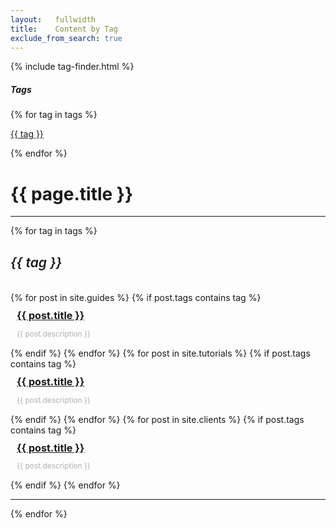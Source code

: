 ```yaml
---
layout:   fullwidth
title:    Content by Tag
exclude_from_search: true
---
```


{% include tag-finder.html %}

<style>
  .title {font-size: 1.15em; font-weight: 700; margin: 5px 0; padding: 5px 10px 0;}
  .description {color: #afb0b4; font-size: .85em; padding: 0 10px 5px 10px; margin-bottom: 10px;}
  h5.section {font-size: 1.5em;font-weight: 600;}
</style>

<div class="row">
  <div class="col-sm-4 col-md-3 col-lg-3 col-xl-3 mt15">
    <!-- Nav -->
    <div class="panel-group nav-group" id="accordion" role="tablist" aria-multiselectable="true">
      <div class="panel active">
        <div id="tags-heading" role="tab">
          <h5 class="category-listing" role="button" data-toggle="collapse" data-parent="#accordion" href="#tags" aria-expanded="false" aria-controls="tags">
              Tags <i class="fa fa-angle-down pull-right"></i>
          </h5>
        </div>
        <div id="tags" class="panel-collapse collapse in" role="tabpanel" aria-labelledby="tags-heading">
          <div class="panel-body">
            <!-- Start Post Loop -->
            {% for tag in tags %}
              <p class="post-listing"><i class="fa fa-tags"></i> <a href="#{{ tag | slugify }}">{{ tag }}</a></p>
            {% endfor %}
            <!-- End Post Loop -->
          </div>
        </div>
      </div>
    </div>
    <!-- End Nav -->
  </div>
  <div class="col-sm-8 col-md-9 col-lg-9 col-xl-9">
    <h1>{{ page.title }}</h1>
    <hr>
    <div class="docs-content">
    <!-- Category Listig -->
    {% for tag in tags %}
      <div class="panel">
        <div class="panel-body">
          <h5 id="{{ tag | slugify }}" class="jumptarget section">{{ tag }} <span class="color-mediumGray pull-right"><i class="fa fa-tags"></i></span></h5>
          <div class="row">
            <!-- Guides -->
            {% for post in site.guides %}
              {% if post.tags contains tag %}
                <div class="col-sm-12 col-md-12 col-lg-12 col-xl-12">
                  <p class="title">
                    <a href="{{ site.url }}{{ post.url }}">{{ post.title }}</a>
                  </p>
                  <p class="description">
                    {{ post.description }}           
                  </p>
                </div>
              {% endif %}
            {% endfor %}
            <!-- Tutorials -->
            {% for post in site.tutorials %}
              {% if post.tags contains tag %}
                <div class="col-sm-12 col-md-12 col-lg-12 col-xl-12">
                  <p class="title">
                    <a href="{{ site.url }}{{ post.url }}">{{ post.title }}</a>
                  </p>
                  <p class="description">
                    {{ post.description }}           
                  </p>
                </div>
              {% endif %}
            {% endfor %}
            <!-- API Clients -->
            {% for post in site.clients %}
              {% if post.tags contains tag %}
                <div class="col-sm-12 col-md-12 col-lg-12 col-xl-12">
                  <p class="title">
                    <a href="{{ site.url }}{{ post.url }}">{{ post.title }}</a>
                  </p>
                  <p class="description">
                    {{ post.description }}           
                  </p>
                </div>
              {% endif %}
            {% endfor %}
          </div>
        </div>
      </div>
      <hr>
      {% endfor %}
      <!-- End Category Listing -->
    </div>
  </div>
</div>